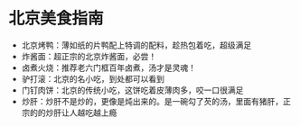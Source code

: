# 北京美食指南

- 北京烤鸭：薄如纸的片鸭配上特调的配料，趁热包着吃，超级满足
- 炸酱面：超正宗的北京炸酱面，必尝！
- 卤煮火烧：推荐老六门框百年卤煮，汤才是灵魂！
- 驴打滚：北京的名小吃，到处都可以看到
- 门钉肉饼：北京的传统小吃，这饼吃着皮薄肉多，咬一口很满足
- 炒肝：炒肝不是炒的，更像是炖出来的。是一碗勾了芡的汤，里面有猪肝，正宗的的炒肝让人越吃越上瘾